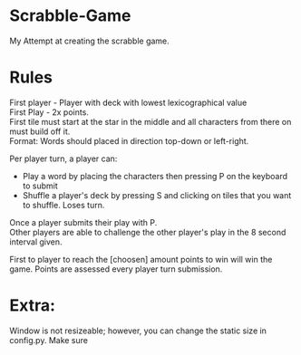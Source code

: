 # Scrabble-Game
My Attempt at creating the scrabble game.

# Rules
First player - Player with deck with lowest lexicographical value  
First Play - 2x points.  
First tile must start at the star in the middle and all characters from there on must build off it.  
Format: Words should placed in direction top-down or left-right.  

Per player turn, a player can:  
- Play a word by placing the characters then pressing P on the keyboard to submit  
- Shuffle a player's deck by pressing S and clicking on tiles that you want to shuffle. Loses turn.  

Once a player submits their play with P.  
Other players are able to challenge the other player's play in the 8 second interval given.  

First to player to reach the [choosen] amount points to win will win the game. Points are assessed every player turn submission.  

# Extra:  
Window is not resizeable; however, you can change the static size in config.py. Make sure 